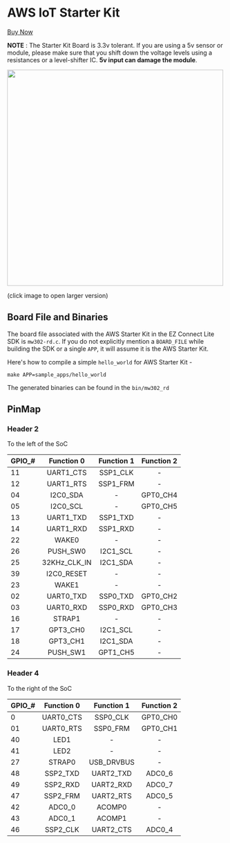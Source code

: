 # AWS IoT Starter Kit

<a href="https://www.amazon.com/Globalscale-MW302-IoT-Starter-Powered/dp/B0168DLQHI/" target="_blank" class="button">Buy Now</a>

**NOTE** : The Starter Kit Board is 3.3v tolerant. If you are using a 5v sensor or module, please make sure that you shift down the voltage levels using a resistances or a level-shifter IC. **5v input can damage the module**.

<a href = "https://raw.githubusercontent.com/marvell-iot/aws_starter_sdk_wiki_images/master/PinMap.png"> <img src="https://raw.githubusercontent.com/marvell-iot/aws_starter_sdk_wiki_images/master/PinMap.png" width=500> </a>

(click image to open larger version)


## Board File and Binaries

The board file associated with the AWS Starter Kit in the EZ Connect Lite SDK is `mw302-rd.c`. If you do not explicitly mention a  `BOARD_FILE` while building the SDK or a single `APP`, it will assume it is the AWS Starter Kit.

Here's how to compile a simple `hello_world` for AWS Starter Kit -

```
make APP=sample_apps/hello_world
```

The generated binaries can be found in the `bin/mw302_rd`


## PinMap

### Header 2

To the left of the SoC

| GPIO_#  | Function 0  | Function 1 | Function 2 |
| :------------ |:---------------:| :-----:| :-----:|
| 11      | UART1_CTS | SSP1_CLK|-
| 12      | UART1_RTS |SSP1_FRM |-
| 04      | I2C0_SDA | -|GPT0_CH4
| 05      | I2C0_SCL | -|GPT0_CH5
| 13      | UART1_TXD| SSP1_TXD|-
| 14      | UART1_RXD | SSP1_RXD| -
| 22      | WAKE0 | - | -
| 26      | PUSH_SW0 |I2C1_SCL|-
| 25      | 32KHz_CLK_IN | I2C1_SDA|-
| 39      | I2C0_RESET | - | -
| 23      | WAKE1 |- |-
| 02      | UART0_TXD | SSP0_TXD|GPT0_CH2
| 03      | UART0_RXD | SSP0_RXD|GPT0_CH3
| 16      | STRAP1 |- |-
| 17      | GPT3_CH0 |I2C1_SCL |-
| 18      | GPT3_CH1 | I2C1_SDA|-
| 24      | PUSH_SW1 | GPT1_CH5|-

### Header 4
To the right of the SoC

| GPIO_#  | Function 0  | Function 1 | Function 2 |
| :------------ |:---------------:| :-----:| :-----:|
| 0      | UART0_CTS | SSP0_CLK| GPT0_CH0
| 01      |  UART0_RTS|SSP0_FRM |GPT0_CH1
| 40      |  LED1|- |-
| 41      | LED2 | -|-
| 27      | STRAP0 |USB_DRVBUS|-
| 48      | SSP2_TXD | UART2_TXD |ADC0_6
| 49      | SSP2_RXD | UART2_RXD|ADC0_7
| 47      | SSP2_FRM | UART2_RTS|ADC0_5
| 42      | ADC0_0 | ACOMP0|-
| 43      |  ADC0_1| ACOMP1|-
| 46      |  SSP2_CLK| UART2_CTS|ADC0_4
